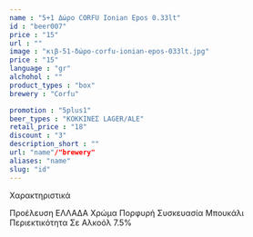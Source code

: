 ```yaml
---
name : "5+1 Δώρο CORFU Ionian Epos 0.33lt"
id : "beer007"
price : "15"
url : ""
image : "κιβ-51-δώρο-corfu-ionian-epos-033lt.jpg"
price : "15"
language : "gr"
alchohol : ""
product_types : "box"
brewery : "Corfu"

promotion : "5plus1"
beer_types : "ΚΟΚΚΙΝΕΣ LAGER/ALE"
retail_price : "18"
discount : "3"
description_short : ""
url: "name"/"brewery"
aliases: "name"
slug: "id"
---
```


Χαρακτηριστικά

Προέλευση
ΕΛΛΑΔΑ
Χρώμα
Πορφυρή
Συσκευασία
Μπουκάλι
Περιεκτικότητα Σε Αλκοόλ
7.5%